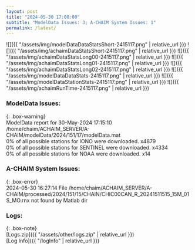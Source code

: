 ```yaml
---
layout: post
title: "2024-05-30 17:00:00"
subtitle: "ModelData Issues: 3; A-CHAIM System Issues: 1"
permalink: /latest/
---
```


![]({{ "/assets/img/modelDataDataStatsShort-2415117.png" | relative_url }})
![]({{ "/assets/img/achaimDataStatsShort-2415117.png" | relative_url }})
![]({{ "/assets/img/achaimDataStatsLong00-2415117.png" | relative_url }})
![]({{ "/assets/img/achaimDataStatsLong01-2415117.png" | relative_url }})
![]({{ "/assets/img/achaimDataStatsLong02-2415117.png" | relative_url }})
![]({{ "/assets/img/modelDataDataStats-2415117.png" | relative_url }})
![]({{ "/assets/img/modelDataStationStats-2415117.png" | relative_url }})
![]({{ "/assets/img/achaimRunTime-2415117.png" | relative_url }})


### ModelData Issues:  
  
{: .box-warning}  
 ModelData report for 30-May-2024 17:15:10   
 /home/chaim/ACHAIM_SERVER/A-CHAIM/modelData/2024/151/17/modelData.mat   
 0% of all possible stations for IONO were downloaded. x4879   
 0% of all possible stations for SENTINEL were downloaded. x4334   
 0% of all possible stations for NOAA were downloaded. x14   
  
### A-CHAIM System Issues:  
  
{: .box-error}  
2024-05-30 16:27:14 File /home/chaim/ACHAIM_SERVER/A-CHAIM/processed/2024/151/15/CHAIN/CHIC00CAN_R_20241511515_15M_01S_MO.rnx not found by Matlab dir  

### Logs:  
  
{: .box-note}  
[Logs.zip]({{ "/assets/other/logs.zip" | relative_url }})  
[Log Info]({{ "/logInfo" | relative_url }})  
